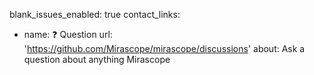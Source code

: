 blank_issues_enabled: true
contact_links:

- name: ❓ Question
  url: 'https://github.com/Mirascope/mirascope/discussions'
  about: Ask a question about anything Mirascope
